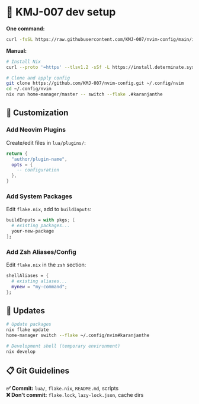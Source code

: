 # 🚀 KMJ-007 dev setup


**One command:**
```bash
curl -fsSL https://raw.githubusercontent.com/KMJ-007/nvim-config/main/install.sh | bash
```

**Manual:**
```bash
# Install Nix
curl --proto '=https' --tlsv1.2 -sSf -L https://install.determinate.systems/nix | sh -s -- install

# Clone and apply config
git clone https://github.com/KMJ-007/nvim-config.git ~/.config/nvim
cd ~/.config/nvim
nix run home-manager/master -- switch --flake .#karanjanthe
```

## 🔧 Customization

### Add Neovim Plugins
Create/edit files in `lua/plugins/`:
```lua
return {
  "author/plugin-name",
  opts = {
    -- configuration
  },
}
```

### Add System Packages
Edit `flake.nix`, add to `buildInputs`:
```nix
buildInputs = with pkgs; [
  # existing packages...
  your-new-package
];
```

### Add Zsh Aliases/Config
Edit `flake.nix` in the `zsh` section:
```nix
shellAliases = {
  # existing aliases...
  mynew = "my-command";
};
```

## 🔄 Updates

```bash
# Update packages
nix flake update
home-manager switch --flake ~/.config/nvim#karanjanthe

# Development shell (temporary environment)
nix develop
```

## 📋 Git Guidelines

**✅ Commit:** `lua/`, `flake.nix`, `README.md`, scripts  
**❌ Don't commit:** `flake.lock`, `lazy-lock.json`, cache dirs
